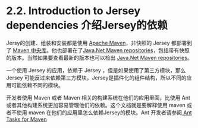 2.2. Introduction to Jersey dependencies 介绍Jersey的依赖
========================

Jersy的创建、组装和安装都是使用 [Apache Maven](http://maven.apache.org/)，非快照的 Jersey 都部署到了 [Maven 中央库](http://search.maven.org/)。他也部署在了[Java.Net Maven repositories](http://maven.java.net/)，包括带有快照的版本。当然如果要查看最新的版本也可以检出 [Java.Net Maven repositories](https://maven.java.net/content/repositories/snapshots/org/glassfish/jersey)。

一个使用 Jersey 的应用，依赖于 Jersey ，但是如果使用了第三方模块，那么 Jersey 可能反过来依赖第三方模块。Jersey是插件化的组件结构，所以不同的应用可能依赖不同的模块。 

开发者使用 Maven 或者 Maven 相关的构建系统在他们的应用里面，比使用 Ant 或者其他构建系统更加容易管理他们的依赖。这个文档就是要解释使用 maven 或者不使用 maven 在他们的应用里怎么依赖Jersey的模块。Ant 开发者请参阅[ Ant Tasks for Maven ](http://maven.apache.org/ant-tasks/index.html)
